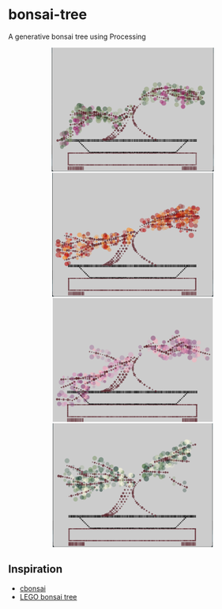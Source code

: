 # bonsai-tree
A generative bonsai tree using Processing

<center>
    <img src="./imgs/result3.png" height=250>
    <img src="./imgs/result7.png" height=250>
    <img src="./imgs/result1.png" height=250>
    <img src="./imgs/result11.png" height=250>
</center>

## Inspiration

- [cbonsai](https://gitlab.com/jallbrit/cbonsai)
- [LEGO bonsai tree](https://www.lego.com/pt-pt/product/bonsai-tree-10281)
